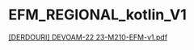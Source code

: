 # EFM_REGIONAL_kotlin_V1

[[DERDOURI] DEVOAM-22 23-M210-EFM-v1.pdf](https://github.com/othrha/EFM_REGIONAL_kotlin_V1-/files/10834086/DERDOURI.DEVOAM-22.23-M210-EFM-v1.pdf)
